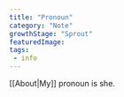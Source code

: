 ```yaml
---
title: "Pronoun"
category: "Note"
growthStage: "Sprout"
featuredImage: 
tags:
 - info
---
```

[[About|My]] pronoun is she.